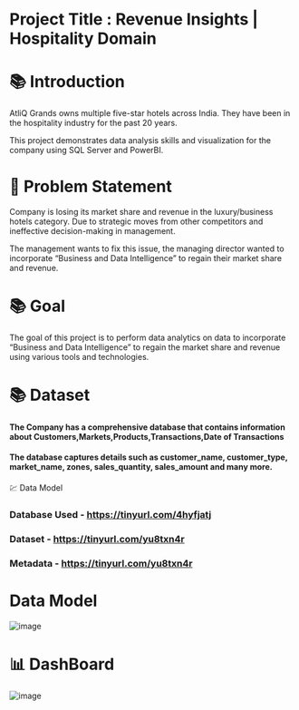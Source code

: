 #  Project Title : Revenue Insights | Hospitality Domain


# 📚 Introduction

AtliQ Grands owns multiple five-star hotels across India. They have been in the hospitality industry for the past 20 years.

This project demonstrates data analysis skills and visualization for the company using SQL Server and PowerBI.

# :exploding_head:  Problem Statement

Company is losing its market share and revenue in the luxury/business hotels category. Due to strategic moves from other competitors and ineffective decision-making in management.

The management wants to fix this issue, the managing director wanted to incorporate “Business and Data Intelligence” to regain their market share and revenue.


# 📚 Goal

The goal of this project is to perform data analytics on data to incorporate “Business and Data Intelligence” to regain the market share and revenue using various tools and technologies.

# 📚 Dataset

#### The Company has a comprehensive database that contains information about Customers,Markets,Products,Transactions,Date of Transactions

#### The database captures details such as customer_name, customer_type, market_name, zones, sales_quantity, sales_amount and many more.

💹 Data Model

### Database Used - https://tinyurl.com/4hyfjatj

### Dataset -  https://tinyurl.com/yu8txn4r

### Metadata -  https://tinyurl.com/yu8txn4r


# Data Model

![image](https://github.com/saksham-mishra24/Revenue-Insights_Azure-data-Factory/assets/120908587/f2381075-420a-4239-866f-4a667ef8c939)

# 📊 DashBoard 
![image](https://github.com/saksham-mishra24/Revenue-Insights_Azure-data-Factory/assets/120908587/77fc01cd-f2d6-428b-ad99-c8c102166d6d)





